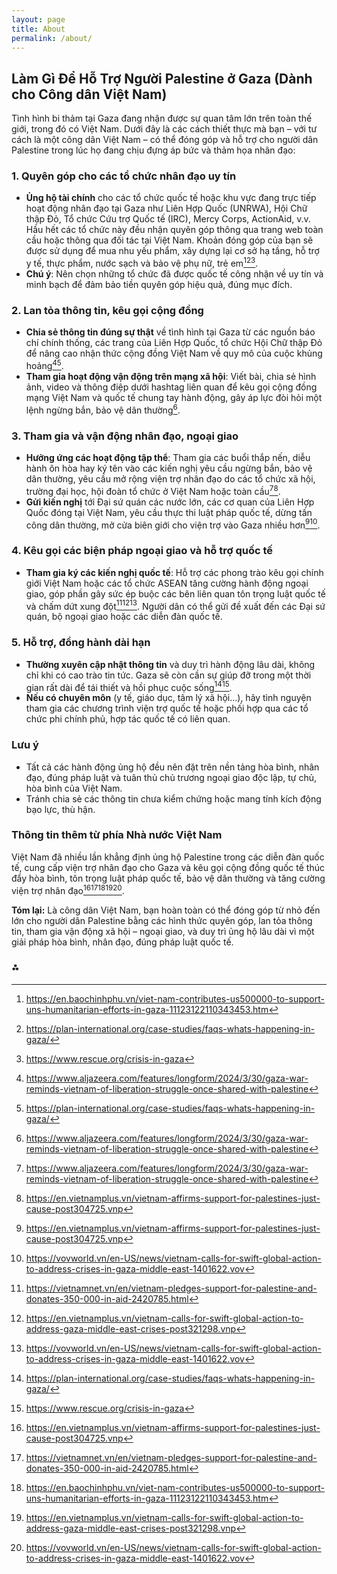 ```yaml
---
layout: page
title: About
permalink: /about/
---
```


## Làm Gì Để Hỗ Trợ Người Palestine ở Gaza (Dành cho Công dân Việt Nam)

Tình hình bi thảm tại Gaza đang nhận được sự quan tâm lớn trên toàn thế giới, trong đó có Việt Nam. Dưới đây là các cách thiết thực mà bạn – với tư cách là một công dân Việt Nam – có thể đóng góp và hỗ trợ cho người dân Palestine trong lúc họ đang chịu đựng áp bức và thảm họa nhân đạo:

### 1. Quyên góp cho các tổ chức nhân đạo uy tín

- **Ủng hộ tài chính** cho các tổ chức quốc tế hoặc khu vực đang trực tiếp hoạt động nhân đạo tại Gaza như Liên Hợp Quốc (UNRWA), Hội Chữ thập Đỏ, Tổ chức Cứu trợ Quốc tế (IRC), Mercy Corps, ActionAid, v.v. Hầu hết các tổ chức này đều nhận quyên góp thông qua trang web toàn cầu hoặc thông qua đối tác tại Việt Nam. Khoản đóng góp của bạn sẽ được sử dụng để mua nhu yếu phẩm, xây dựng lại cơ sở hạ tầng, hỗ trợ y tế, thực phẩm, nước sạch và bảo vệ phụ nữ, trẻ em[^1][^2][^3].
- **Chú ý**: Nên chọn những tổ chức đã được quốc tế công nhận về uy tín và minh bạch để đảm bảo tiền quyên góp hiệu quả, đúng mục đích.


### 2. Lan tỏa thông tin, kêu gọi cộng đồng

- **Chia sẻ thông tin đúng sự thật** về tình hình tại Gaza từ các nguồn báo chí chính thống, các trang của Liên Hợp Quốc, tổ chức Hội Chữ thập Đỏ để nâng cao nhận thức cộng đồng Việt Nam về quy mô của cuộc khủng hoảng[^4][^2].
- **Tham gia hoạt động vận động trên mạng xã hội**: Viết bài, chia sẻ hình ảnh, video và thông điệp dưới hashtag liên quan để kêu gọi cộng đồng mạng Việt Nam và quốc tế chung tay hành động, gây áp lực đòi hỏi một lệnh ngừng bắn, bảo vệ dân thường[^4].


### 3. Tham gia và vận động nhân đạo, ngoại giao

- **Hưởng ứng các hoạt động tập thể**: Tham gia các buổi thắp nến, diễu hành ôn hòa hay ký tên vào các kiến nghị yêu cầu ngừng bắn, bảo vệ dân thường, yêu cầu mở rộng viện trợ nhân đạo do các tổ chức xã hội, trường đại học, hội đoàn tổ chức ở Việt Nam hoặc toàn cầu[^4][^5].
- **Gửi kiến nghị** tới Đại sứ quán các nước lớn, các cơ quan của Liên Hợp Quốc đóng tại Việt Nam, yêu cầu thực thi luật pháp quốc tế, dừng tấn công dân thường, mở cửa biên giới cho viện trợ vào Gaza nhiều hơn[^5][^6].


### 4. Kêu gọi các biện pháp ngoại giao và hỗ trợ quốc tế

- **Tham gia ký các kiến nghị quốc tế**: Hỗ trợ các phong trào kêu gọi chính giới Việt Nam hoặc các tổ chức ASEAN tăng cường hành động ngoại giao, góp phần gây sức ép buộc các bên liên quan tôn trọng luật quốc tế và chấm dứt xung đột[^7][^8][^6]. Người dân có thể gửi đề xuất đến các Đại sứ quán, bộ ngoại giao hoặc các diễn đàn quốc tế.


### 5. Hỗ trợ, đồng hành dài hạn

- **Thường xuyên cập nhật thông tin** và duy trì hành động lâu dài, không chỉ khi có cao trào tin tức. Gaza sẽ còn cần sự giúp đỡ trong một thời gian rất dài để tái thiết và hồi phục cuộc sống[^2][^3].
- **Nếu có chuyên môn** (y tế, giáo dục, tâm lý xã hội…), hãy tình nguyện tham gia các chương trình viện trợ quốc tế hoặc phối hợp qua các tổ chức phi chính phủ, hợp tác quốc tế có liên quan.


### Lưu ý

- Tất cả các hành động ủng hộ đều nên đặt trên nền tảng hòa bình, nhân đạo, đúng pháp luật và tuân thủ chủ trương ngoại giao độc lập, tự chủ, hòa bình của Việt Nam.
- Tránh chia sẻ các thông tin chưa kiểm chứng hoặc mang tính kích động bạo lực, thù hận.


### Thông tin thêm từ phía Nhà nước Việt Nam

Việt Nam đã nhiều lần khẳng định ủng hộ Palestine trong các diễn đàn quốc tế, cung cấp viện trợ nhân đạo cho Gaza và kêu gọi cộng đồng quốc tế thúc đẩy hòa bình, tôn trọng luật pháp quốc tế, bảo vệ dân thường và tăng cường viện trợ nhân đạo[^5][^7][^1][^8][^6].

**Tóm lại:**
Là công dân Việt Nam, bạn hoàn toàn có thể đóng góp từ nhỏ đến lớn cho người dân Palestine bằng các hình thức quyên góp, lan tỏa thông tin, tham gia vận động xã hội – ngoại giao, và duy trì ủng hộ lâu dài vì một giải pháp hòa bình, nhân đạo, đúng pháp luật quốc tế.

### ⁂

[^1]: https://en.baochinhphu.vn/viet-nam-contributes-us500000-to-support-uns-humanitarian-efforts-in-gaza-11123122110343453.htm

[^2]: https://plan-international.org/case-studies/faqs-whats-happening-in-gaza/

[^3]: https://www.rescue.org/crisis-in-gaza

[^4]: https://www.aljazeera.com/features/longform/2024/3/30/gaza-war-reminds-vietnam-of-liberation-struggle-once-shared-with-palestine

[^5]: https://en.vietnamplus.vn/vietnam-affirms-support-for-palestines-just-cause-post304725.vnp

[^6]: https://vovworld.vn/en-US/news/vietnam-calls-for-swift-global-action-to-address-crises-in-gaza-middle-east-1401622.vov

[^7]: https://vietnamnet.vn/en/vietnam-pledges-support-for-palestine-and-donates-350-000-in-aid-2420785.html

[^8]: https://en.vietnamplus.vn/vietnam-calls-for-swift-global-action-to-address-gaza-middle-east-crises-post321298.vnp

[^9]: https://en.wikipedia.org/wiki/Palestine–Vietnam_relations

[^10]: https://vietnamnews.vn/politics-laws/1687915/viet-nam-affirms-support-for-palestine-s-just-cause.html

[^11]: https://en.vietnamplus.vn/vietnam-supports-uns-humanitarian-aid-for-palestinians-diplomat-post284502.vnp

[^12]: https://www.redcross.org.uk/stories/disasters-and-emergencies/world/how-is-aid-getting-into-gaza

[^13]: https://vietnam.vnanet.vn/english/print/vietnam-advocates-peaceful-settlement-of-israel-palestine-conflict-114076.html

[^14]: https://press.un.org/en/2025/sc16121.doc.htm

[^15]: https://caukieucollective.com/solidarity-between-vietnam-and-palestine/

[^16]: https://english.vov.vn/en/politics/vietnam-calls-for-ceasefire-and-more-humanitarian-aid-in-gaza-post1141799.vov

[^17]: https://en.nhandan.vn/vietnam-supports-ungas-resolution-regarding-occupied-palestinian-territories-post139373.html

[^18]: https://vnmission-geneva.mofa.gov.vn/en-us/News/EmbassyNews/Pages/Vietnam-calls-for-immediate-end-to-Gaza-violence.aspx

[^19]: https://en.wikipedia.org/wiki/Humanitarian_aid_during_the_Gaza_war

[^20]: https://vietnamnews.vn/politics-laws/1719892/viet-nam-calls-for-swift-global-action-to-address-gaza-middle-east-crises.html

